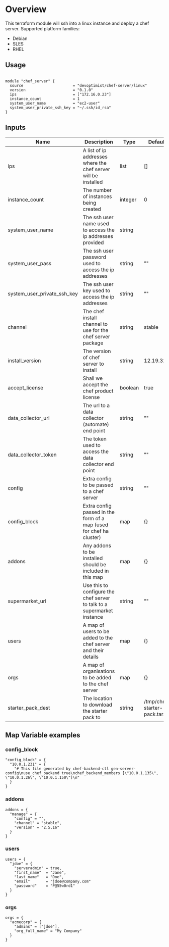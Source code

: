 # Overview
This terraform module will ssh into a linux instance and deploy
a chef server.
Supported platform families:
 * Debian
 * SLES
 * RHEL

## Usage

```hcl

module "chef_server" {
  source                      = "devoptimist/chef-server/linux"
  version                     = "0.1.0"
  ips                         = ["172.16.0.23"]
  instance_count              = 1
  system_user_name            = "ec2-user"
  system_user_private_ssh_key = "~/.ssh/id_rsa"
}
```

## Inputs

| Name | Description | Type | Default | Required |
|------|-------------|------|---------|----------|
|ips|A list of ip addresses where the chef server will be installed|list|[]|no|
|instance_count|The number of instances being created| integer |0|no|
|system_user_name|The ssh user name used to access the ip addresses provided|string||yes|
|system_user_pass|The ssh user password used to access the ip addresses|string|""|no|
|system_user_private_ssh_key|The ssh user key used to access the ip addresses|string|""|no|
|channel|The chef install channel to use for the chef server package|string|stable|no|
|install_version|The version of chef server to install|string|12.19.31|no|
|accept_license|Shall we accept the chef product license|boolean|true|no|
|data_collector_url|The url to a data collector (automate) end point|string|""|no|
|data_collector_token|The token used to access the data collector end point|string|""|no|
|config|Extra config to be passed to a chef server|string|""|no|
|config_block|Extra config passed in the form of a map (used for chef ha cluster)|map|{}|no|
|addons|Any addons to be installed should be included in this map|map|{}|no|
|supermarket_url|Use this to configure the chef server to talk to a supermarket instance|string|""|no|
|users|A map of users to be added to the chef server and their details|map|{}|no|
|orgs|A map of organisations to be added to the chef server|map|{}|no|
|starter_pack_dest|The location to download the starter pack to |string|/tmp/chef-starter-pack.tar.gz|no|

## Map Variable examples

### config_block

```hcl
"config_block" = {
  "10.0.1.231" = {
    "# This file generated by chef-backend-ctl gen-server-config\nuse_chef_backend true\nchef_backend_members [\"10.0.1.135\", \"10.0.1.26\", \"10.0.1.150\"]\n"
  }
}
```

### addons

```hcl
addons = {
  "manage" = {
    "config" = "",
    "channel" = "stable",
    "version" = "2.5.16"
  }
}
```

### users
```hcl
users = {
  "jdoe" = {
    "serveradmin" = true, 
    "first_name"  = "Jane",
    "last_name"   = "Doe",
    "email"       = "jdoe@company.com"
    "password"    = "P@55w0rd1" 
  }
}
```

### orgs
```hcl
orgs = {
  "acmecorp" = {
    "admins" = ["jdoe"],
    "org_full_name" = "My Company"
  }
}

```

